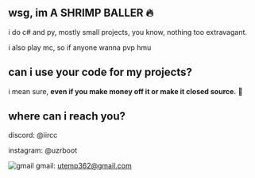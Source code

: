 ## wsg, im A SHRIMP BALLER :fire:
i do c# and py, mostly small projects, you know, nothing too extravagant.

i also play mc, so if anyone wanna pvp hmu 
## can i use your code for my projects?
i mean sure, **even if you make money off it or make it closed source.** :shrug:

## where can i reach you?
discord: @iircc

instagram: @uzrboot

![gmail](https://github.com/ChainDev162/ChainDev162/assets/85769596/e48e6f6e-6efd-4df8-ae04-14efb83de80d)
gmail: utemp362@gmail.com

